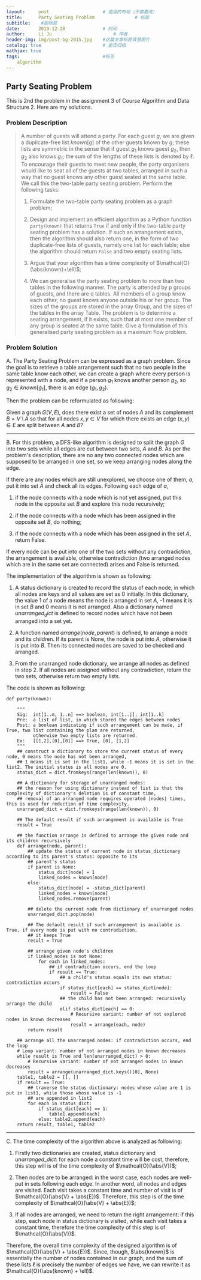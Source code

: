 ```yaml
---
layout:     post   				    # 使用的布局（不需要改）
title:      Party Seating Problem				# 标题 
subtitle:    #副标题
date:       2019-12-20 				# 时间
author:     Li Ju 						# 作者
header-img: img/post-bg-2015.jpg 	#这篇文章标题背景图片
catalog: true 						# 是否归档
mathjax: true
tags:								#标签
    algorithm
---
```



## Party Seating Problem
This is 2nd the problem in the assignment 3 of Course Algorithm and Data Structure 2. Here are my solutions. 
### Problem Description
>A number of guests will attend a party. For each guest $g$, we are given a duplicate-free
list $known[g]$ of the other guests known by $g$; these lists are symmetric in the sense that if
guest $g_{1}$ knows guest $g_{2}$, then $g_{2}$ also knows $g_{1}$; the sum of the lengths of these lists is denoted
by $\ell$. To encourage their guests to meet new people, the party organisers would like to seat all
of the guests at two tables, arranged in such a way that no guest knows any other guest seated
at the same table. We call this the two-table party seating problem. Perform the following tasks:
>
>1. Formulate the two-table party seating problem as a graph problem; 
>
>2. Design and implement an efficient algorithm as a Python function `party(known)` that
returns `True` if and only if the two-table party seating problem has a solution. If such
an arrangement exists, then the algorithm should also return one, in the form of two
duplicate-free lists of guests, namely one list for each table; else the algorithm should
return `False` and two empty seating lists.
>
>3. Argue that your algorithm has a time complexity of $\mathcal{O}(\abs{known}+\ell)$; 
>
>4. We can generalise the party seating problem to more than two tables in the following
manner. The party is attended by p groups of guests, and there are q tables. All members
of a group know each other; no guest knows anyone outside his or her group. The sizes of
the groups are stored in the array Group, and the sizes of the tables in the array Table.
The problem is to determine a seating arrangement, if it exists, such that at most one
member of any group is seated at the same table. Give a formulation of this generalised
party seating problem as a maximum flow problem.

### Problem Solution
A. The Party Seating Problem can be expressed as a graph problem. Since the goal is to retrieve 
a table arrangement such that no two people in the same table know each other, we can create a 
graph where every person is represented with a node, and if a person $g_{1}$ knows another person $g_{2}$, 
so $g_{2}\in{known[g_{1}]}$, there is an edge $(g_{1},g_{2})$. 

Then the problem can be reformulated as following: 

Given a graph $G(V,E)$, does there exist a set of nodes $A$ and its complement $B = V \setminus A$ so that 
for all nodes $x,y\in{V}$ for which there exists an edge $(x,y)\in{E}$ are split between $A$ and $B$?

------
B. For this problem, a DFS-like algorithm is designed to split the graph $G$ into two sets while all edges are 
cut between two sets, $A$ and $B$. As per the problem's description, there are no any two connected nodes which 
are supposed to be arranged in one set, so we keep arranging nodes along the edge.

If there are any nodes which are still unexplored, we choose one of them, $a$, put it into set $A$ and check 
all its edges. Following each edge of $a$,

1. if the node connects with a node which is not yet assigned, put this node in the opposite set $B$ and explore 
this node recursively; 

2. if the node connects with a node which has been assigned in the opposite set $B$, do nothing; 

3. if the node connects with a node which has been assigned in the set $A$, return False. 

If every node can be put into one of the two sets without any contradiction, the arrangement is available, 
otherwise contradiction (two arranged nodes which are in the same set are connected) arises and False is returned. 

The implementation of the algorithm is shown as following: 

1. A status dictionary is created to record the status of each node, in which all nodes are keys and all values 
are set as 0 initially. In this dictionary, the value 1 of a node means the node is arranged in set $A$, -1 means 
it is in set $B$ and 0 means it is not arranged. Also a dictionary named $unarranged_dict$ is defined to record nodes
which have not been arranged into a set yet. 

2. A function named $arrange(node, parent)$ is defined, to arrange a node and its children. If its parent is None, 
the node is put into $A$, otherwise it is put into $B$. Then its connected nodes are saved to be checked and arranged.

3. From the unarranged node dictionary, we arrange all nodes as defined in step 2. If all nodes are assigned without 
any contradiction, return the two sets, otherwise return two empty lists. 

The code is shown as following: 
```
def party(known):

    """
    Sig:  int[1..m, 1..n] ==> boolean, int[1..j], int[1..k]
    Pre:  a list of list, in which stored the edges between nodes
    Post: a boolean indicating if such arrangement can be made, if True, two list containing the plan are returned,
          otherwise two empty lists are returned.
    Ex:   [[1,2],[0],[0]] ==> True, [0], [1,2]
    """
    ## construct a dictionary to store the current status of every node, 0 means the node has not been arranged,
    ## 1 means it is set in the list1, while -1 means it is set in the list2. The initial status is all nodes are 0.
    status_dict = dict.fromkeys(range(len(known)), 0)

    ## A dictionary for storage of unarranged nodes:
    ## the reason for using dictionary instead of list is that the complexity of dictionary's deletion is of constant time,
    ## removal of an arranged node requires operated |nodes| times, this is used for reduction of time complexity.
    unarranged_dict = dict.fromkeys(range(len(known)), 0)

    ## The default result if such arrangement is available is True
    result = True

    ## the function arrange is defined to arrange the given node and its children recursively
    def arrange(node, parent):
        ## update the status of current node in status_dictionary according to its parent's status: opposite to its
        ## parent's status
        if parent is None:
            status_dict[node] = 1
            linked_nodes = known[node]
        else:
            status_dict[node] = -status_dict[parent]
            linked_nodes = known[node]
            linked_nodes.remove(parent)

        ## delete the current node from dictionary of unarranged nodes
        unarranged_dict.pop(node)

        ## The default result if such arrangement is available is True, if every node is put with no contradiction,
        ## it keeps True
        result = True

        ## arrange given node's children
        if linked_nodes is not None:
            for each in linked_nodes:
                ## if contradiction occurs, end the loop
                if result == True:
                    ## a child's status equals its own status: contradiction occurs
                    if status_dict[each] == status_dict[node]:
                        result = False
                    ## the child has not been arranged: recursively arrange the child
                    elif status_dict[each] == 0:
                        # Recursive variant: number of not explored nodes in known decreases
                        result = arrange(each, node)
        return result

    ## arrange all the unarranged nodes: if contradiction occurs, end the loop
    # Loop variant: number of not arranged nodes in known decreases
    while result is True and len(unarranged_dict) > 0:
        # Recursive variant: number of not arranged nodes in known decreases
        result = arrange(unarranged_dict.keys()[0], None)
    table1, table2 = [], []
    if result == True:
        ## traverse the status dictionary: nodes whose value are 1 is put in list1, while those whose value is -1
        ## are appended in list2
        for each in status_dict:
            if status_dict[each] == 1:
                table1.append(each)
            else: table2.append(each)
    return result, table1, table2
```
------------------------------
C. The time complexity of the algorithm above is analyzed as following: 

1. Firstly two dictionaries are created, status dictionary and $unarranged\_dict$: for each node a constant time will 
be cost, therefore, this step will is of the time complexity of $\mathcal{O}(\abs{V})$; 

2. Then nodes are to be arranged: in the worst case, each nodes are well-put in sets following each edge. 
In another word, all nodes and edges are visited. Each visit takes a constant time and number of visit is 
of $\mathcal{O}(\abs{V} + \abs{E})$. Therefore, this step is of the time complexity of $\mathcal{O}(\abs{V} + \abs{E})$;

3. If all nodes are arranged, we need to return the right arrangement: if this step, each node in status dictionary is 
visited, while each visit takes a constant time, therefore the time complexity of this step is of $\mathcal{O}(\abs{V})$. 

Therefore, the overall time complexity of the designed algorithm is of $\mathcal{O}(\abs{V} + \abs{E})$. 
Since, though, $\abs{known}$ is essentially the number of nodes contained in our graph, and the sum of these 
lists $\ell$ is precisely the number of edges we have, we can rewrite it as $\mathcal{O}(\abs{known} + \ell)$.

